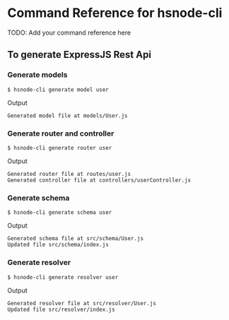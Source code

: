 # Command Reference for hsnode-cli

TODO: Add your command reference here

## To generate ExpressJS Rest Api

### Generate models

```shell
$ hsnode-cli generate model user
```

Output

```shell
Generated model file at models/User.js
```

### Generate router and controller

```shell
$ hsnode-cli generate router user
```

Output

```shell
Generated router file at routes/user.js
Generated controller file at controllers/userController.js
```

### Generate schema

```shell
$ hsnode-cli generate schema user
```

Output

```shell
Generated schema file at src/schema/User.js
Updated file src/schema/index.js
```

### Generate resolver

```shell
$ hsnode-cli generate resolver user
```

Output

```shell
Generated resolver file at src/resolver/User.js
Updated file src/resolver/index.js
```